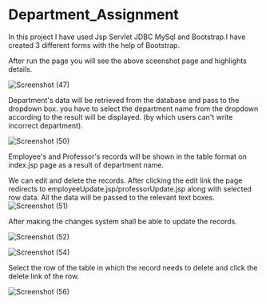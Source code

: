 # <h1> Department_Assignment </h1>
In this project I have used Jsp Servlet JDBC MySql and Bootstrap.I have created 3 different forms with the help of Bootstrap.

After run the page you will see the above sceenshot page and highlights details.

![Screenshot (47)](https://user-images.githubusercontent.com/102401268/185804681-3ae5a55e-4da2-44c7-956e-47636ef9e896.png)


Department's data will be retrieved from the database and pass to the  dropdown box. you have to select the department name from the dropdown according to the result will be displayed. (by which users can't write incorrect department).

![Screenshot (50)](https://user-images.githubusercontent.com/102401268/185805923-0727e6ba-72cd-4b22-9d24-85062dc1013b.png)

Employee's and Professor's records will be shown in the table format on index.jsp page as a result of department name.

We can edit and delete the records.
After clicking the edit link the page redirects to employeeUpdate.jsp/professorUpdate.jsp along with selected row data. All the data will be passed to the relevant text boxes.
![Screenshot (51)](https://user-images.githubusercontent.com/102401268/185805326-68f92e84-e6cf-425a-bc6b-63db678e7a48.png)


 After making the changes system shall be able to update the records.


![Screenshot (52)](https://user-images.githubusercontent.com/102401268/185805333-f2fef00f-8a9f-4e6c-97e3-3b1c50791ef0.png)

![Screenshot (54)](https://user-images.githubusercontent.com/102401268/185805711-ec6c9660-e737-481d-b29b-63e187a09947.png)


Select the row of the table in which the record needs to delete and click the delete link of the row.

![Screenshot (56)](https://user-images.githubusercontent.com/102401268/185805744-a179819f-438a-4c52-8246-6b8439053688.png)
